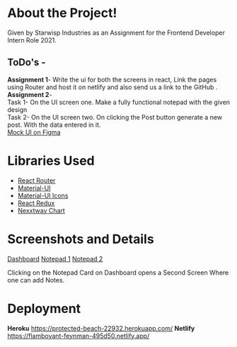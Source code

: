 # About the Project!
Given by Starwisp Industries as an Assignment for the Frontend Developer Intern Role 2021.
## ToDo's -
**Assignment 1**- 
Write the ui for both the screens in react, Link the pages using Router and host it on netlify and also send us a link to the GitHub .  
**Assignment 2**-  
Task 1- On the UI screen one. Make a fully functional notepad with the given design  
Task 2- On the UI screen two. On clicking the Post button generate a new post. With the data entered in it.  
[Mock UI on Figma](https://www.figma.com/file/SO7C9KYlJk2RDIderwIn3F/Architect-s-Daughter?node-id=0:1)
# Libraries Used
- [React Router](https://www.npmjs.com/package/react-router)
- [Material-UI](https://material-ui.com/getting-started/installation/)
- [Material-UI Icons](https://material-ui.com/components/material-icons/)
- [React Redux](https://www.npmjs.com/package/react-redux)
- [Nexxtway Chart](https://github.com/nexxtway/react-rainbow)

# Screenshots and Details
[Dashboard](https://imgur.com/7S3wexP)
[Notepad 1](https://imgur.com/2Vs9dKX)
[Notepad 2](https://imgur.com/Q7aLS8X)

Clicking on the Notepad Card on Dashboard opens a Second Screen Where one can add Notes.

# Deployment
**Heroku**
https://protected-beach-22932.herokuapp.com/
**Netlify**
https://flamboyant-feynman-495d50.netlify.app/
